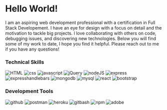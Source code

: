 # Hello World!

I am an aspiring web development professional with a certification in Full Stack Developement.  I have an eye for design with a focus on detail and the motivation to tackle big projects.  I love collaborating with others on code, debugging issues, and discovering new technologies.  Below you will find some of my work to date, I hope you find it helpful.  Please reach out to me if you have any questions!




### Technical Skills

<img className="logo" src="https://img.shields.io/badge/HTML5-informational?style=flat&logo=html5&logoColor=white&color=b7b7a4" alt="HTML" /> <img className="logo" src="https://img.shields.io/badge/CSS3-informational?style=flat&logo=css3&logoColor=white&color=b7b7a4" alt="css" /> <img className="logo" src="https://img.shields.io/badge/JavaScript-informational?style=flat&logo=javascript&logoColor=white&color=b7b7a4" alt="javascript" /> <img className="logo" src="https://img.shields.io/badge/jQuery-informational?style=flat&logo=jquery&logoColor=white&color=b7b7a4" alt="jQuery" /> <img className="logo" src="https://img.shields.io/badge/NodeJS-informational?style=flat&logo=node-dot-js&logoColor=white&color=b7b7a4" alt="nodeJS" /> <img className="logo" src="https://img.shields.io/badge/Express-informational?style=flat&logo=expressjs&logoColor=white&color=b7b7a4" alt="express" /> <img className="logo" src="https://img.shields.io/badge/Handlebars-informational?style=flat&logo=handlebars&logoColor=white&color=b7b7a4" alt="expresshandlebars" /> <img className="logo" src="https://img.shields.io/badge/MongoDB-informational?style=flat&logo=mongodb&logoColor=white&color=b7b7a4" alt="mongodb" /> <img className="logo" src="https://img.shields.io/badge/mysql-informational?style=flat&logo=mysql&logoColor=white&color=b7b7a4" alt="mysql" /> <img className="logo" src="https://img.shields.io/badge/React-informational?style=flat&logo=react&logoColor=white&color=b7b7a4" alt="react" /> <img className="logo" src="https://img.shields.io/badge/Bootstrap-informational?style=flat&logo=bootstrap&logoColor=white&color=b7b7a4" alt="bootstrap" />

### Development Tools

<img className="logo" src="https://img.shields.io/badge/Github-informational?style=flat&logo=github&logoColor=white&color=b7b7a4" alt="github" /> <img className="logo" src="https://img.shields.io/badge/Postman-informational?style=flat&logo=postman&logoColor=white&color=b7b7a4" alt="postman" /> <img className="logo" src="https://img.shields.io/badge/Heroku-informational?style=flat&logo=heroku&logoColor=white&color=b7b7a4" alt="heroku" /> <img className="logo" src="https://img.shields.io/badge/GitBash-informational?style=flat&logo=git&logoColor=white&color=b7b7a4" alt="gitbash" /> <img className="logo" src="https://img.shields.io/badge/NPM-informational?style=flat&logo=npm&logoColor=white&color=b7b7a4" alt="npm" /> <img className="logo" src="https://img.shields.io/badge/Adobe Suite-informational?style=flat&logo=adobe&logoColor=white&color=b7b7a4" alt="adobe" /> 
<!--
**diuguide/diuguide** is a ✨ _special_ ✨ repository because its `README.md` (this file) appears on your GitHub profile.

Here are some ideas to get you started:

- 🔭 I’m currently working on ...
- 🌱 I’m currently learning ...
- 👯 I’m looking to collaborate on ...
- 🤔 I’m looking for help with ...
- 💬 Ask me about ...
- 📫 How to reach me: ...
- 😄 Pronouns: ...
- ⚡ Fun fact: ...
-->
